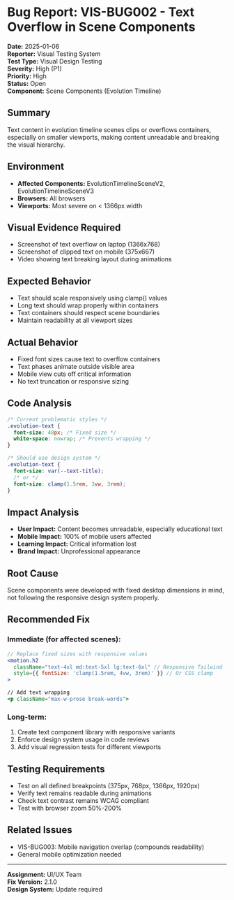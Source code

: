 # Bug Report: VIS-BUG002 - Text Overflow in Scene Components

**Date:** 2025-01-06  
**Reporter:** Visual Testing System  
**Test Type:** Visual Design Testing  
**Severity:** High (P1)  
**Priority:** High  
**Status:** Open  
**Component:** Scene Components (Evolution Timeline)  

## Summary
Text content in evolution timeline scenes clips or overflows containers, especially on smaller viewports, making content unreadable and breaking the visual hierarchy.

## Environment
- **Affected Components:** EvolutionTimelineSceneV2, EvolutionTimelineSceneV3
- **Browsers:** All browsers
- **Viewports:** Most severe on < 1366px width

## Visual Evidence Required
- Screenshot of text overflow on laptop (1366x768)
- Screenshot of clipped text on mobile (375x667)
- Video showing text breaking layout during animations

## Expected Behavior
- Text should scale responsively using clamp() values
- Long text should wrap properly within containers
- Text containers should respect scene boundaries
- Maintain readability at all viewport sizes

## Actual Behavior
- Fixed font sizes cause text to overflow containers
- Text phases animate outside visible area
- Mobile view cuts off critical information
- No text truncation or responsive sizing

## Code Analysis
```css
/* Current problematic styles */
.evolution-text {
  font-size: 48px; /* Fixed size */
  white-space: nowrap; /* Prevents wrapping */
}

/* Should use design system */
.evolution-text {
  font-size: var(--text-title);
  /* or */
  font-size: clamp(1.5rem, 3vw, 3rem);
}
```

## Impact Analysis
- **User Impact:** Content becomes unreadable, especially educational text
- **Mobile Impact:** 100% of mobile users affected
- **Learning Impact:** Critical information lost
- **Brand Impact:** Unprofessional appearance

## Root Cause
Scene components were developed with fixed desktop dimensions in mind, not following the responsive design system properly.

## Recommended Fix

### Immediate (for affected scenes):
```jsx
// Replace fixed sizes with responsive values
<motion.h2 
  className="text-4xl md:text-5xl lg:text-6xl" // Responsive Tailwind
  style={{ fontSize: 'clamp(1.5rem, 4vw, 3rem)' }} // Or CSS clamp
>

// Add text wrapping
<p className="max-w-prose break-words">
```

### Long-term:
1. Create text component library with responsive variants
2. Enforce design system usage in code reviews
3. Add visual regression tests for different viewports

## Testing Requirements
- Test on all defined breakpoints (375px, 768px, 1366px, 1920px)
- Verify text remains readable during animations
- Check text contrast remains WCAG compliant
- Test with browser zoom 50%-200%

## Related Issues
- VIS-BUG003: Mobile navigation overlap (compounds readability)
- General mobile optimization needed

---
**Assignment:** UI/UX Team  
**Fix Version:** 2.1.0  
**Design System:** Update required